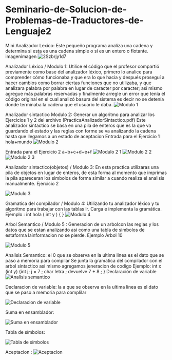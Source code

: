 # Seminario-de-Solucion-de-Problemas-de-Traductores-de-Lenguaje2
Mini Analizador Lexico: Este pequeño programa analiza una cadena y determina si esta es una cadena simple o si es un entero o flotante. imagenimagen
![2Szbrjy1d7](https://user-images.githubusercontent.com/111924527/205465074-2a425c21-6bc3-4907-acf4-72380107a017.png)

Analizador Léxico / Modulo 1: Utilice el código que el profesor compartió previamente como base del analizador léxico, primero lo analice para comprender cómo funcionaba y que era lo que hacia y después proseguí a hacer cambios como borrar ciertas funciones que no utilizaba, y que analizara palabra por palabra en lugar de caracter por caracter; así mismo agregue más palabras reservadas y finalmente arregle un error que tenía el código original en el cual analizó basura del sistema es decir no se detenía donde terminaba la cadena que el usuario le daba.
![Modulo 1](https://user-images.githubusercontent.com/111924527/205465149-8d3c6c3f-b0e5-43de-bd36-dc97ae1e8850.png)

Analizador sintactico Modulo 2: Generar un algoritmo para analizar los Ejercicios 1 y 2 del archivo (PracticaAnalizadorSintactico.pdf) Este analizador sintactico se basa en una pila de enteros que es la que va guardando el estado y las reglas con forme se va analizando la cadena hasta que llegamos a un estado de aceptacion Entrada para el Ejercicio 1 hola+mundo
![Modulo 2](https://user-images.githubusercontent.com/111924527/205465155-e1969955-e4fd-4451-9b11-fd7f08e27f7e.png)

Entrada para el Ejercicio 2 a+b+c+d+e+f
![Modulo 2 1](https://user-images.githubusercontent.com/111924527/205465293-0f21838b-42d7-4f9e-830e-c8552365100c.png)
![Modulo 2 2](https://user-images.githubusercontent.com/111924527/205465298-89da0490-a112-40ba-a9bd-ccb275c87489.png)
![Modulo 2 3](https://user-images.githubusercontent.com/111924527/205465304-77a357ea-17da-41a5-a0ea-d98360c9edfb.png)


Analizador sintactico(objetos) / Modulo 3: En esta practica utilizaras una pila de objetos en lugar de enteros, de esta forma al momento que imprimas la pila apareceran los simbolos de forma similar a cuando realiza el analisis manualmente. Ejercicio 2

![Modulo 3](https://user-images.githubusercontent.com/111924527/205465310-8bd0f8a5-1621-41c7-b9e4-ec278f97d361.png)


Gramatica del compilador / Modulo 4: Utilizando tu analizador léxico y tu algoritmo para trabajar con las tablas lr. Carga e implementa la gramática. Ejemplo : int hola ( int y ) { }
![Modulo 4](https://user-images.githubusercontent.com/111924527/205465314-6be90075-9571-4f6b-90c7-111d2116a56f.png)

Arbol Semantico / Modulo 5 : Generacion de un arbolcon las reglas y los datos que se estan analizando asi como una tabla de simbolos de estaforma lainformacion no se pierde. Ejemplo Árbol 10

![Modulo 5](https://user-images.githubusercontent.com/111924527/205465324-8d4e5892-2fd6-4d8d-8ef0-b0328000fe9d.png)

Analisis Semantico: el 0 que se observa en la ultima linea es el dato que se paso a memoria para compilar Se junta la gramatica del compilador con el arbol sintactico asi mismo agregamos jeneracion de codigo Ejemplo: int x (int y) {int j; j = 7 ; char letra ; devuelve 7 + 8 ; } Declaración de variable
![Analisis semantico](https://user-images.githubusercontent.com/111924527/205465398-499420f0-e6b2-43e2-97f8-309d452d9dab.png)

Declaracion de variable: la a que se observa en la ultima linea es el dato que se paso a memoria para complilar

![Declaracion de variable](https://user-images.githubusercontent.com/111924527/205465406-18482940-6027-414a-b6da-0626a365f754.png)

Suma en ensamblador:

![Suma en ensamblador](https://user-images.githubusercontent.com/111924527/205465416-c807b7c1-5548-406f-8249-ab3ba2c88fba.png)

Tabla de símbolos:

![Tabla de simbolos](https://user-images.githubusercontent.com/111924527/205465422-f9172130-cd98-4148-88d7-71570b8521be.png)

Aceptacion :
![Aceptacion](https://user-images.githubusercontent.com/111924527/205465428-d7928dea-f852-445a-8d96-d009f844b996.png)
